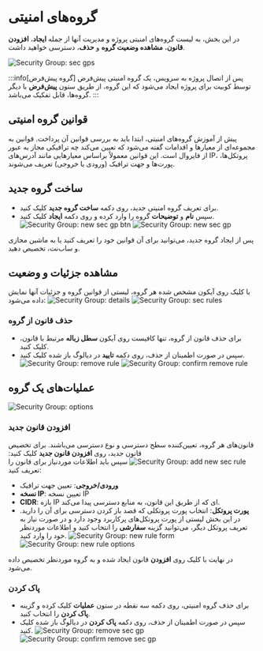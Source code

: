 # گروه‌های امنیتی

در این بخش، به لیست گروه‌های امنیتی پروژه و مدیریت آنها از جمله **ایجاد**، **افزودن قانون**، **مشاهده وضعیت گروه** و **حذف**، دسترسی خواهید داشت.

![Security Group: sec gps](img/security-groups.png)

:::info[گروه پیش‌فرض]
پس از اتصال پروژه به سرویس، یک گروه امنیتی پیش‌فرض توسط کوبیت برای پروژه ایجاد می‌شود که این گروه، از طریق ستون **پیش‌فرض** با دیگر گروه‌ها، قابل تفکیک می‌باشد.
:::

## قوانین گروه امنیتی

پیش از آموزش گروه‌های امنیتی، ابتدا باید به بررسی قوانین آن پرداخت. قوانین به مجموعه‌ای از معیارها و اقدامات گفته می‌شود که تعیین می‌کند چه ترافیکی مجاز به عبور از فایروال است. این قوانین معمولاً براساس معیارهایی مانند آدرس‌های IP، پروتکل‌ها، پورت‌ها و جهت ترافیک (ورودی یا خروجی) تعریف می‌شوند.

## ساخت گروه جدید

- برای تعریف گروه امنیتی جدید، روی دکمه **ساخت گروه جدید** کلیک کنید.
- سپس **نام** و **توضیحات** گروه را وارد کرده و روی دکمه **ایجاد** کلیک کنید.
  ![Security Group: new sec gp btn](img/new-sec-gp-btn.png)
  ![Security Group: new sec gp](img/new-security-gp.png)

پس از ایجاد گروه جدید، می‌توانید برای آن قوانین خود را تعریف کنید یا به ماشین مجازی و ساب‌نت، تخصیص دهید.

## مشاهده جزئیات و وضعیت

با کلیک روی آیکون مشخص شده هر گروه، لیستی از قوانین گروه و جزئیات آنها نمایش داده می‌شود:
![Security Group: details](img/sec-gp-details.png)
![Security Group: sec rules](img/sec-rules.png)

### حذف قانون از گروه

- برای حذف قانون از گروه، تنها کافیست روی آیکون **سطل زباله** مرتبط با قانون، کلیک کنید.
- سپس در صورت اطمینان از حذف، روی دکمه **تایید** در دیالوگ باز شده کلیک کنید.
  ![Security Group: remove rule](img/remove-rule.png)
  ![Security Group: confirm remove rule](img/confirm-remove-rule.png)

## عملیات‌های یک گروه

![Security Group: options](img/sec-gps-options.png)

### افزودن قانون جدید

قانون‌های هر گروه، تعیین‌کننده سطح دسترسی و نوع دسترسی می‌باشند. برای تخصیص قانون جدید، روی **افزودن قانون جدید** کلیک کنید:
![Security Group: add new sec rule](img/add-new-rule.png)
سپس باید اطلاعات موردنیاز برای قانون را تعریف کنید:

- **ورودی/خروجی**: تعیین جهت ترافیک
- **نسخه IP**: تعیین نسخه IP
- **CIDR**: بازه IP ای که از طریق این قانون، به منابع دسترسی پیدا می‌کند.
- **پورت پروتکل**: انتخاب پورت پروتکلی که قصد باز کردن دسترسی برای آن را دارید. در این بخش لیستی از پورت پروتکل‌های پرکاربرد وجود دارد و در صورت نیاز به تعریف پروتکل دیگر، می‌توانید گزینه **سفارشی** را انتخاب کنید و اطلاعات موردنظر خود را وارد کنید.
  ![Security Group: new rule form](img/new-rule-form.png)
  ![Security Group: new rule options](img/new-rule-options.png)

در نهایت با کلیک روی **افزودن** قانون ایجاد شده و به گروه موردنظر تخصیص داده می‌شود.

### پاک کردن

- برای حذف گروه امنیتی، روی دکمه سه نقطه در ستون **عملیات** کلیک کرده و گزینه **پاک کردن** را انتخاب کنید.
- سپس در صورت اطمینان از حذف، روی دکمه **پاک کردن** در دیالوگ باز شده کلیک کنید.
  ![Security Group: remove sec gp](img/remove-sec-gp.png)
  ![Security Group: confirm remove sec gp](img/confirm-remove-sec-gp.png)
